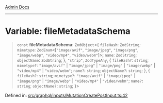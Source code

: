 [Admin Docs](/)

***

# Variable: fileMetadataSchema

> `const` **fileMetadataSchema**: `ZodObject`\<\{ `fileHash`: `ZodString`; `mimetype`: `ZodEnum`\<\[`"image/avif"`, `"image/jpeg"`, `"image/png"`, `"image/webp"`, `"video/mp4"`, `"video/webm"`\]\>; `name`: `ZodString`; `objectName`: `ZodString`; \}, `"strip"`, `ZodTypeAny`, \{ `fileHash?`: `string`; `mimetype?`: `"image/avif"` \| `"image/jpeg"` \| `"image/png"` \| `"image/webp"` \| `"video/mp4"` \| `"video/webm"`; `name?`: `string`; `objectName?`: `string`; \}, \{ `fileHash?`: `string`; `mimetype?`: `"image/avif"` \| `"image/jpeg"` \| `"image/png"` \| `"image/webp"` \| `"video/mp4"` \| `"video/webm"`; `name?`: `string`; `objectName?`: `string`; \}\>

Defined in: [src/graphql/inputs/MutationCreatePostInput.ts:42](https://github.com/gautam-divyanshu/talawa-api/blob/7e7d786bbd7356b22a3ba5029601eed88ff27201/src/graphql/inputs/MutationCreatePostInput.ts#L42)

